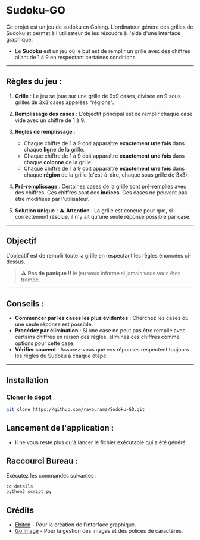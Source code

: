 # Sudoku-GO
 Ce projet est un jeu de sudoku en Golang. L'ordinateur génère des grilles de Sudoku et permet à l'utilisateur de les résoudre à l'aide d'une interface graphique.

 - Le **Sudoku** est un jeu où le but est de remplir un grille avec des chiffres allant de 1 à 9 en respectant certaines conditions.

---

## Règles du jeu :

1. **Grille** : Le jeu se joue sur une grille de 9x9 cases, divisée en 9 sous grilles de 3x3 cases appelées "régions".

2. **Remplissage des cases** : L'objectif principal est de remplir chaque case vide avec un chiffre de 1 à 9.

3. **Règles de remplissage** : 
    - Chaque chiffre de 1 à 9 doit apparaître **exactement une fois** dans chaque **ligne** de la grille.
    - Chaque chiffre de 1 à 9 doit apparaître **exactement une fois** dans chaque **colonne** de la grille.
    - Chaque chiffre de 1 à 9 doit apparaître **exactement une fois** dans chaque **région** de la grille (c'est-à-dire, chaque sous grille de 3x3).

4. **Pré-remplissage** : Certaines cases de la grille sont pré-remplies avec des chiffres. Ces chiffres sont des **indices**. Ces cases ne peuvent pas être modifiées par l'utilisateur.

5. **Solution unique** : ⚠️ **Attention** : La grille est conçue pour que, si correctement résolue, il n'y ait qu'une seule réponse possible par case.
---
## Objectif

L'objectif est de remplir toute la grille en respectant les règles énoncées ci-dessus.

> ⚠️ **Pas de panique !!** le jeu vous informe si jamais vous vous êtes trompé.
---
## Conseils : 
- **Commencer par les cases les plus évidentes** : Cherchez les cases où une seule réponse est possible.
- **Procédez par élimination** : Si une case ne peut pas être remplie avec certains chiffres en raison des règles, éliminez ces chiffres comme options pour cette case.
- **Vérifier souvent** : Assurez-vous que vos réponses respectent toujours les règles du Sudoku à chaque étape.
---
## Installation
### Cloner le dépot

```bash
git clone https://github.com/rayourama/Sudoku-GO.git
```
## Lancement de l'application :
- Il ne vous reste plus qu'à lancer le fichier exécutable qui a été généré

## Raccourci Bureau : 
Exécutez les commandes suivantes : 
```python
cd details
python3 script.py
```

## Crédits 
- [Ebiten](https://github.com/hajimehoshi/ebiten) - Pour la création de l'interface graphique.
- [Go Image](https://pkg.go.dev/golang.org/x/image) - Pour la gestion des images et des polices de caractères.
